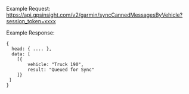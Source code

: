 Example Request: https://api.gpsinsight.com/v2/garmin/syncCannedMessagesByVehicle?session_token=xxxx

Example Response:

    {
      head: { .... },
      data: [
        [{
            vehicle: "Truck 190",
            result: "Queued for Sync"
        ]}
     ]
    }
